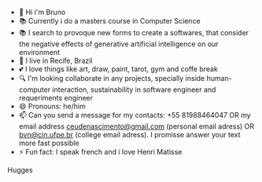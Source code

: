 - 🌱 Hi i'm Bruno
- 📚 Currently i do a masters course in Computer Science
- 📚 I search to provoque new forms to create a softwares, that consider the negative effects of generative artificial intelligence on our environment
- 📍 I live in Recife, Brazil
- 💕 I love things like art, draw, paint, tarot, gym and coffe break
- 🔍 I'm looking collaborate in any projects, specially inside human-computer interaction, sustainability in software engineer and requeriments engineer
- 😄 Pronouns: he/him
- 📫 Can you send a message for my contacts: +55 81988464047 OR my email address ceudenascimento@gmail.com (personal email adress) OR bvn@cin.ufpe.br (college email adress). I promisse answer your text more fast possible
- ⚡ Fun fact: I speak french and i love Henri Matisse
  
Hugges
